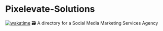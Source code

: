 # Pixelevate-Solutions
[![wakatime](https://wakatime.com/badge/user/04c60a11-7fcd-4d1d-accf-a4bb74ceedec/project/018e6704-dcb8-4725-a7f6-18ccd0c0f714.svg)](https://wakatime.com/badge/user/04c60a11-7fcd-4d1d-accf-a4bb74ceedec/project/018e6704-dcb8-4725-a7f6-18ccd0c0f714)
🗃 A directory for a Social Media Marketing Services Agency
